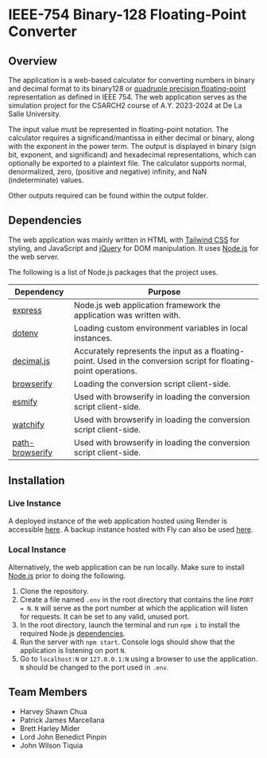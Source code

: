 # IEEE-754 Binary-128 Floating-Point Converter

## Overview

The application is a web-based calculator for converting numbers in binary and decimal format to its binary128 or [quadruple precision floating-point](https://en.wikipedia.org/wiki/Quadruple-precision_floating-point_format) representation as defined in IEEE 754. The web application serves as the simulation project for the CSARCH2 course of A.Y. 2023-2024 at De La Salle University.

The input value must be represented in floating-point notation. The calculator requires a significand/mantissa in either decimal or binary, along with the exponent in the power term. The output is displayed in binary (sign bit, exponent, and significand) and hexadecimal representations, which can optionally be exported to a plaintext file. The calculator supports normal, denormalized, zero, (positive and negative) infinity, and NaN (indeterminate) values.

Other outputs required can be found within the output folder.

## Dependencies

The web application was mainly written in HTML with [Tailwind CSS](https://tailwindcss.com/) for styling, and JavaScript and [jQuery](https://jquery.com/) for DOM manipulation. It uses [Node.js](https://nodejs.org/) for the web server.

The following is a list of Node.js packages that the project uses.

| Dependency                                                       | Purpose                                                                                                           |
| ---------------------------------------------------------------- | ----------------------------------------------------------------------------------------------------------------- |
| [express](https://www.npmjs.com/package/express)                 | Node.js web application framework the application was written with.                                               |
| [dotenv](https://www.npmjs.com/package/dotenv)                   | Loading custom environment variables in local instances.                                                          |
| [decimal.js](https://www.npmjs.com/package/decimal.js)           | Accurately represents the input as a floating-point. Used in the conversion script for floating-point operations. |
| [browserify](https://www.npmjs.com/package/browserify)           | Loading the conversion script client-side.                                                                        |
| [esmify](https://www.npmjs.com/package/esmify)                   | Used with browserify in loading the conversion script client-side.                                                |
| [watchify](https://www.npmjs.com/package/watchify)               | Used with browserify in loading the conversion script client-side.                                                |
| [path-browserify](https://www.npmjs.com/package/path-browserify) | Used with browserify in loading the conversion script client-side.                                                |

## Installation

### Live Instance

A deployed instance of the web application hosted using Render is accessible [here](https://ieeebinary128converter.onrender.com/). A backup instance hosted with Fly can also be used [here](https://converter-appp.fly.dev/).

### Local Instance

Alternatively, the web application can be run locally. Make sure to install [Node.js](https://nodejs.org/) prior to doing the following.

1. Clone the repository.
2. Create a file named `.env` in the root directory that contains the line `PORT = N`. `N` will serve as the port number at which the application will listen for requests. It can be set to any valid, unused port.
3. In the root directory, launch the terminal and run `npm i` to install the required Node.js [dependencies](#dependencies).
4. Run the server with `npm start`. Console logs should show that the application is listening on port `N`.
5. Go to `localhost:N` or `127.0.0.1:N` using a browser to use the application. `N` should be changed to the port used in `.env`.

## Team Members

- Harvey Shawn Chua
- Patrick James Marcellana
- Brett Harley Mider
- Lord John Benedict Pinpin
- John Wilson Tiquia
